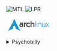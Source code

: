 <p align="left">
  <img src="https://montelibero.org/wp-content/uploads/2023/04/fspe_logo_3-05-200.png" alt="MTL" width="60"/>
  <img src="https://upload.wikimedia.org/wikipedia/commons/thumb/e/ec/Logo_LPR.png/960px-Logo_LPR.png" alt="LPR" width="60"/>
</p>

<p align="left">
  <img src="https://raw.githubusercontent.com/archlinux/.github/main/profile/archlinux-logo-dark-scalable.svg" alt="Arch Linux" width="120"/>
</p>

<details>
  <summary>Psychobilly</summary>

  ```javascript
  // psychobilly is rockabilly darkside
  // stay true stay psycho!!!!

  const rockabilly = require("./1950s.js");
  const punk = require("./1960s.js");

  /**
   * Combines rockabilly and punk influences to create psychobilly.
   * 
   * @returns {Array} The resulting psychobilly sound.
  */
  function rockabillyPsychosis() {
        const psychobilly = rockabilly + punk;
        return psychobilly;
  };

  const purePsychobilly = rockabillyPsychosis();
